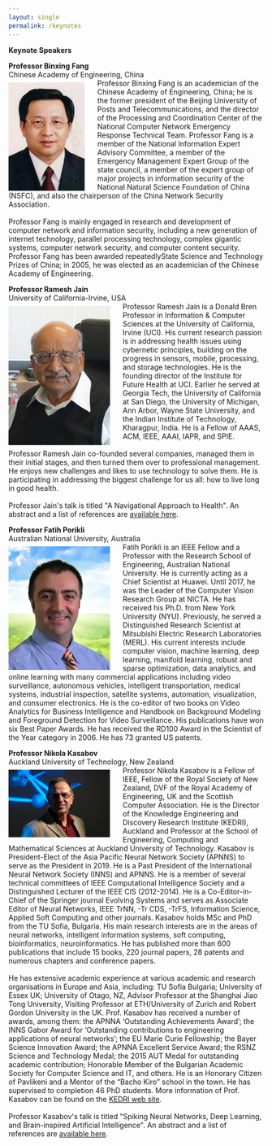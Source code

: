 ```yaml
---
layout: single
permalink: /keynotes
---
```

**Keynote Speakers**

**Professor Binxing Fang**<br/>
Chinese Academy of Engineering, China<br/>
<img src="/assets/images/binxing_fang.jpg" style="float:left;padding-right:25px;padding-top:7px;max-width:200px" alt="Professor Binxing Fang"/> Professor Binxing Fang is an academician of the Chinese Academy of Engineering, China; he is the former president of the Beijing University of Posts and Telecommunications, and the director of the Processing and Coordination Center of the National Computer Network Emergency Response Technical Team. Professor Fang is a member of the National Information Expert Advisory Committee, a member of the Emergency Management Expert Group of the state council, a member of the expert group of major projects in information security of the National Natural Science Foundation of China (NSFC), and also the chairperson of the China Network Security Association.<br/><br/>
Professor Fang is mainly engaged in research and development of computer network and information security, including a new generation of internet technology, parallel processing technology, complex gigantic systems, computer network security, and computer content security. Professor Fang has been awarded repeatedlyState Science and Technology Prizes of China; in 2005, he was elected as an academician of the Chinese Academy of Engineering.

**Professor Ramesh Jain**<br/>
University of California-Irvine, USA<br/>
<img src="/assets/images/ramesh_jain.jpg" style="float:left;padding-right:25px;padding-top:7px;max-width:200px" alt="Professor Ramesh Jain"/> Professor Ramesh Jain is a Donald Bren Professor in Information & Computer Sciences at the University of California, Irvine (UCI). His current research passion is in addressing health issues using cybernetic principles, building on the progress in sensors, mobile, processing, and storage technologies.  He is the founding director of the Institute for Future Health at UCI. Earlier he served at Georgia Tech, the University of California at San Diego, the University of Michigan, Ann Arbor, Wayne State University, and the Indian Institute of Technology, Kharagpur, India.  He is a Fellow of AAAS, ACM, IEEE, AAAI, IAPR, and SPIE.<br/><br/>
Professor Ramesh Jain co-founded several companies, managed them in their initial stages, and then turned them over to professional management.  He enjoys new challenges and likes to use technology to solve them.  He is participating in addressing the biggest challenge for us all: how to live long in good health.<br/><br/>
Professor Jain's talk is titled "A Navigational Approach to Health". An abstract and a list of references are <a href="/keynote_jain">available here</a>.

**Professor Fatih Porikli**<br/>
Australian National University, Australia<br/>
<img src="/assets/images/fatih-porikli.png" style="float:left;padding-right:25px;padding-top:7px;max-width:200px" alt="Professor Fatih Porikli"/> Fatih Porikli is an IEEE Fellow and a Professor with the Research School of Engineering, Australian National University. He is currently acting as a Chief Scientist at Huawei. Until 2017, he was the Leader of the Computer Vision Research Group at NICTA. He has received his Ph.D. from New York University (NYU). Previously, he served a Distinguished Research Scientist at Mitsubishi Electric Research Laboratories (MERL). His current interests include computer vision, machine learning, deep learning, manifold learning, robust and sparse optimization, data analytics, and online learning with many commercial applications including video surveillance, autonomous vehicles, intelligent transportation, medical systems, industrial inspection, satellite systems, automation, visualization, and consumer electronics. He is the co-editor of two books on Video Analytics for Business Intelligence and Handbook on Background Modeling and Foreground Detection for Video Surveillance. His publications have won six Best Paper Awards. He has received the RD100 Award in the Scientist of the Year category in 2006. He has 73 granted US patents.

**Professor Nikola Kasabov**<br/>
Auckland University of Technology, New Zealand<br/>
<img src="/assets/images/nikola_kasabov.jpg" style="float:left;padding-right:25px;padding-top:7px;max-width:200px" alt="Professor Nikola Kasabov"/>
Professor Nikola Kasabov is a Fellow of IEEE, Fellow of the Royal Society of New Zealand, DVF of the Royal Academy of Engineering, UK and the Scottish Computer Association. He is the Director of the Knowledge Engineering and Discovery Research Institute (KEDRI), Auckland and Professor at the School of Engineering, Computing and Mathematical Sciences at Auckland University of Technology. Kasabov is President-Elect of the Asia Pacific Neural Network Society (APNNS) to serve as the President in 2019. He is a Past President of the International Neural Network Society (INNS) and APNNS. He is a member of several technical committees of IEEE Computational Intelligence Society and a Distinguished Lecturer of the IEEE CIS (2012-2014). He is a Co-Editor-in-Chief of the Springer journal Evolving Systems and serves as Associate Editor of Neural Networks, IEEE TrNN, -Tr CDS, -TrFS, Information Science, Applied Soft Computing and other journals. Kasabov holds MSc and PhD from the TU Sofia, Bulgaria. His main research interests are in the areas of neural networks, intelligent information systems, soft computing, bioinformatics, neuroinformatics. He has published more than 600 publications that include 15 books, 220 journal papers, 28 patents and numerous chapters and conference papers.<br/><br/>
He has extensive academic experience at various academic and research organisations in Europe and Asia, including: TU Sofia Bulgaria; University of Essex UK; University of Otago, NZ, Advisor Professor at the  Shanghai Jiao Tong University, Visiting Professor at ETH/University of Zurich and Robert Gordon University in the UK. Prof. Kasabov has received a number of awards, among them: the APNNA ‘Outstanding Achievements Award’; the INNS Gabor Award for ‘Outstanding contributions to engineering applications of neural networks’; the EU Marie Curie Fellowship; the Bayer Science Innovation Award; the APNNA Excellent Service Award; the RSNZ Science and Technology Medal; the 2015 AUT Medal for outstanding academic contribution; Honorable Member of the Bulgarian  Academic Society for Computer Science and IT, and others. He is an Honorary Citizen of Pavlikeni and a Mentor of the “Bacho Kiro” school in the town. He has supervised to completion 46 PhD students. More information of Prof. Kasabov can be found on the <a href="http://www.kedri.aut.ac.nz">KEDRI web site</a>.<br/><br/>
Professor Kasabov's talk is titled "Spiking Neural Networks, Deep Learning, and Brain-inspired Artificial Intelligence". An abstract and a list of references are <a href="/keynote_kasabov">available here</a>.